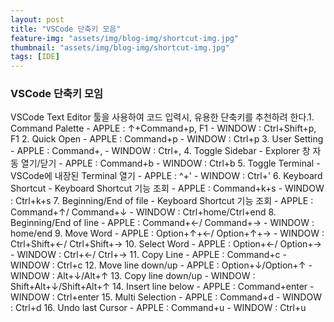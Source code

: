 ```yaml
---
layout: post
title: "VSCode 단축키 모음"
feature-img: "assets/img/blog-img/shortcut-img.jpg"
thumbnail: "assets/img/blog-img/shortcut-img.jpg"
tags: [IDE]
---
```


### VSCode 단축키 모임

VSCode Text Editor 툴을 사용하여 코드 입력시, 유용한 단축키를 추천하려 한다.1. Command Palette
    - APPLE :  ↑+Command+p, F1
    - WINDOW : Ctrl+Shift+p, F1
2. Quick Open
    - APPLE :  Command+p
    - WINDOW : Ctrl+p
3. User Setting
    - APPLE :  Command+,
    - WINDOW : Ctrl+,
4. Toggle Sidebar
    - Explorer 창 자동 열기/닫기
    - APPLE :  Command+b
    - WINDOW : Ctrl+b
5. Toggle Terminal
    - VSCode에 내장된 Terminal 열기
    - APPLE :  ^+'
    - WINDOW : Ctrl+'
6. Keyboard Shortcut 
    - Keyboard Shortcut 기능 조회
    - APPLE :  Command+k+s
    - WINDOW : Ctrl+k+s
7. Beginning/End of file
    - Keyboard Shortcut 기능 조회
    - APPLE :  Command+↑/ Command+↓
    - WINDOW : Ctrl+home/Ctrl+end
8. Beginning/End of line
    - APPLE :  Command+←/ Command+→
    - WINDOW : home/end
9. Move Word
    - APPLE :  Option+↑+←/ Option+↑+→
    - WINDOW : Ctrl+Shift+←/ Ctrl+Shift+→
10. Select Word
    - APPLE :  Option+←/ Option+→
    - WINDOW : Ctrl+←/ Ctrl+→
11. Copy Line
    - APPLE :  Command+c
    - WINDOW : Ctrl+c
12. Move line down/up
    - APPLE :  Option+↓/Option+↑
    - WINDOW : Alt+↓/Alt+↑
13. Copy line down/up
    - WINDOW : Shift+Alt+↓/Shift+Alt+↑
14. Insert line below
    - APPLE :  Command+enter
    - WINDOW : Ctrl+enter
15. Multi Selection
    - APPLE :  Command+d
    - WINDOW : Ctrl+d
16. Undo last Cursor
    - APPLE :  Command+u
    - WINDOW : Ctrl+u